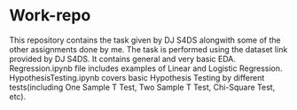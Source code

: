 # Work-repo
This repository contains the task given by DJ S4DS alongwith some of the other assignments done by me.
The task is performed using the dataset link provided by DJ S4DS.
It contains general and very basic EDA.
Regression.ipynb file includes examples of Linear and Logistic Regression.
HypothesisTesting.ipynb covers basic Hypothesis Testing by different tests(including One Sample T Test, Two Sample T Test, Chi-Square Test, etc). 
